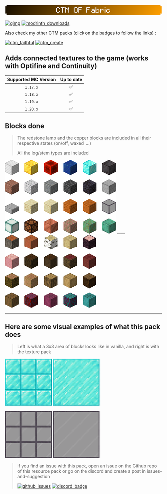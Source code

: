 #

![ctm_banner](../images/banner_ctm_small.png)

[![gimp](https://img.shields.io/badge/-Made%20with%20GIMP-5C5543?style=for-the-badge&logo=gimp&logoColor=white)](https://www.gimp.org/) [![modrinth_downloads](https://img.shields.io/modrinth/dt/ctm-of-fabric?color=dc8900&label=ctm%20optifine%20fabric&logo=modrinth&style=for-the-badge)](https://modrinth.com/resourcepack/ctm-of-fabric)

Also check my other CTM packs (click on the badges to follow the links) :

[![ctm_faithful](https://img.shields.io/badge/-CTM%20Faithful-a93f00?style=for-the-badge&logo=modrinth)](https://modrinth.com/resourcepack/ctm-faithful)
[![ctm_create](https://img.shields.io/badge/-CTM%20Create%20(not%20online%20yet)-a93f00?style=for-the-badge&logo=modrinth)](https://modrinth.com/resourcepack/ctm-create)

## Adds connected textures to the game (works with Optifine and Continuity)

| Supported MC Version  | Up to date |
|:---------------------:|:----------:|
|       `1.17.x`        |     ✅     |
|       `1.18.x`        |     ✅     |
|       `1.19.x`        |     ✅     |
|       `1.20.x`        |     ✅     |

## Blocks done

> The redstone lamp and the copper blocks are included in all their respective states (on/off, waxed, ...)
>
> All the log/stem types are included

![batch_items_img](../images/batch_ctm.png) ____ ![batch_items_img_2](../images/batch_ctm_2.png)

***

## Here are some visual examples of what this pack does

> Left is what a 3x3 area of blocks looks like in vanilla, and right is with the texture pack

![img_ctm_off](../images/iso_diamond_off.png)
![img_ctm_on](../images/iso_diamond_on.png)

![img_ctm2_off](../images/iso_tinted_glass_off.png)
![img_ctm2_on](../images/iso_tinted_glass_on.png)

> If you find an issue with this pack, open an issue on the Github repo of this
> resource pack or go on the discord and create a post in issues-and-suggestion
>
>[![github_issues](https://img.shields.io/github/issues/Aeldit/MC-Resource-Packs?color=red&style=for-the-badge&logo=github)](https://github.com/Aeldit/MC-Resource-Packs/issues) [![discord_badge](https://img.shields.io/discord/750243612473819188?color=7289da&label=DISCORD&logo=discord&logoColor=7289da&style=for-the-badge)](https://discord.gg/PcYPpqzhKS)
